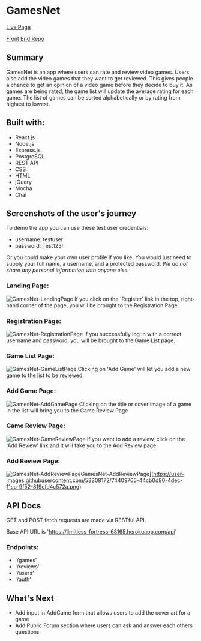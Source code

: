 # GamesNet

[Live Page](https://gamesnet-app.now.sh/)

[Front End Repo](https://github.com/patrickgus/gamesnet-app)

## Summary

GamesNet is an app where users can rate and review video games. Users also add the video games that they want to get reviewed. This gives people a chance to get an opinion of a video game before they decide to buy it. As games are being rated, the game list will update the average rating for each game. The list of games can be sorted alphabetically or by rating from highest to lowest.

## Built with:

  - React.js
  - Node.js
  - Express.js
  - PostgreSQL
  - REST API
  - CSS
  - HTML
  - jQuery
  - Mocha
  - Chai

## Screenshots of the user's journey

To demo the app you can use these test user credentials:
  - username: testuser
  - password: Test123!

Or you could make your own user profile if you like. You would just need to supply your full name, a username, and a protected password.
_We do not share any personal information with anyone else._

### Landing Page:
![GamesNet-LandingPage](https://user-images.githubusercontent.com/53308172/74491081-780aac80-4e7f-11ea-90c2-47e03112d0bd.png)
If you click on the 'Register' link in the top, right-hand corner of the page, you will be brought to the Registration Page.
### Registration Page:
![GamesNet-RegistrationPage](https://user-images.githubusercontent.com/53308172/74491093-7e008d80-4e7f-11ea-9d87-f98b2c1b68a2.png)
If you successfully log in with a correct username and password, you will be brought to the Game List page.
### Game List Page:
![GamesNet-GameListPage](https://user-images.githubusercontent.com/53308172/74491100-85c03200-4e7f-11ea-93b3-573479e8a19c.png)
Clicking on 'Add Game' will let you add a new game to the list to be reviewed.
### Add Game Page:
![GamesNet-AddGamePage](https://user-images.githubusercontent.com/53308172/74491108-8b1d7c80-4e7f-11ea-95e9-c4eba94bc967.png)
Clicking on the title or cover image of a game in the list will bring you to the Game Review Page
### Game Review Page:
![GamesNet-GameReviewPage](https://user-images.githubusercontent.com/53308172/74491112-8eb10380-4e7f-11ea-9bd3-45a061fab606.png)
If you want to add a review, click on the 'Add Review' link and it will take you to the Add Review page
### Add Review Page:
![GamesNet-AddReviewPage](https://user-images.githubusercontent.com/53308172/74491114-907ac700-4e7f-11ea-8751-0b66d030703e.png)GamesNet-AddReviewPage](https://user-images.githubusercontent.com/53308172/74409765-44cb0d80-4dec-11ea-9f52-819cfd4c572a.png)

## API Docs

GET and POST fetch requests are made via RESTful API.

Base API URL is 'https://limitless-fortress-68165.herokuapp.com/api'

### Endpoints:

  - '/games'
  - '/reviews'
  - '/users'
  - '/auth'

## What's Next

  - Add input in AddGame form that allows users to add the cover art for a game
  - Add Public Forum section where users can ask and answer each others questions
  

